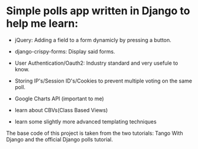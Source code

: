 Simple polls app written in Django to help me learn:
==============

- jQuery: Adding a field to a form dynamicly by pressing a button.
- django-crispy-forms: Display said forms.
- User Authentication/Oauth2: Industry standard and very usefule to know.
- Storing IP's/Session ID's/Cookies to prevent multiple voting on the same poll.
- Google Charts API (important to me)

- learn about CBVs(Class Based Views)
- learn some slightly more advanced templating techniques


The base code of this project is taken from the two tutorials: Tango With Django and the official Django polls tutorial.


